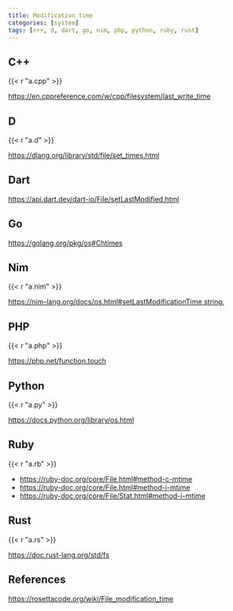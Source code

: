 ```yaml
---
title: Modification time
categories: [system]
tags: [c++, d, dart, go, nim, php, python, ruby, rust]
---
```


## C++

{{< r "a.cpp" >}}

<https://en.cppreference.com/w/cpp/filesystem/last_write_time>

## D

{{< r "a.d" >}}

<https://dlang.org/library/std/file/set_times.html>

## Dart

<https://api.dart.dev/dart-io/File/setLastModified.html>

## Go

<https://golang.org/pkg/os#Chtimes>

## Nim

{{< r "a.nim" >}}

<https://nim-lang.org/docs/os.html#setLastModificationTime,string,>

## PHP

{{< r "a.php" >}}

<https://php.net/function.touch>

## Python

{{< r "a.py" >}}

<https://docs.python.org/library/os.html>

## Ruby

{{< r "a.rb" >}}

- <https://ruby-doc.org/core/File.html#method-c-mtime>
- <https://ruby-doc.org/core/File.html#method-i-mtime>
- <https://ruby-doc.org/core/File/Stat.html#method-i-mtime>

## Rust

{{< r "a.rs" >}}

<https://doc.rust-lang.org/std/fs>

## References

<https://rosettacode.org/wiki/File_modification_time>
